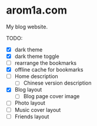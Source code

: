 # arom1a.com

My blog website.

TODO:

- [x] dark theme
- [x] dark theme toggle
- [ ] rearrange the bookmarks
- [x] offline cache for bookmarks
- [ ] Home description
  - [ ] Chinese version description
- [x] Blog layout
  - [ ] Blog page cover image
- [ ] Photo layout
- [ ] Music cover layout
- [ ] Friends layout
